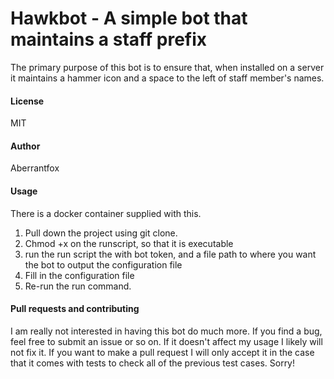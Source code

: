 # Hawkbot - A simple bot that maintains a staff prefix

The primary purpose of this bot is to ensure that, when installed on a server
it maintains a hammer icon and a space to the left of staff member's names.

#### License
MIT

#### Author
Aberrantfox

#### Usage
There is a docker container supplied with this. 

1. Pull down the project using git clone.
2. Chmod +x on the runscript, so that it is executable
3. run the run script the with bot token, and a file path to where you want
   the bot to output the configuration file
4. Fill in the configuration file
5. Re-run the run command.


#### Pull requests and contributing
I am really not interested in having this bot do much more. If you find a bug,
feel free to submit an issue or so on. If it doesn't affect my usage I likely
will not fix it. If you want to make a pull request I will only accept it in 
the case that it comes with tests to check all of the previous test cases. 
Sorry! 